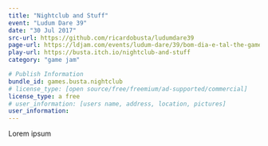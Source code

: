 ```yaml
---
title: "Nightclub and Stuff"
event: "Ludum Dare 39"
date: "30 Jul 2017"
src-url: https://github.com/ricardobusta/ludumdare39
page-url: https://ldjam.com/events/ludum-dare/39/bom-dia-e-tal-the-game
play-url: https://busta.itch.io/nightclub-and-stuff
category: "game jam"

# Publish Information
bundle_id: games.busta.nightclub
# license_type: [open source/free/freemium/ad-supported/commercial]
license_type: a free
# user_information: [users name, address, location, pictures]
user_information:
---
```

Lorem ipsum